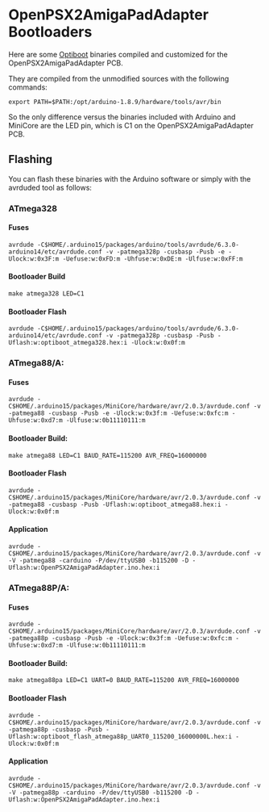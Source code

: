 # OpenPSX2AmigaPadAdapter Bootloaders

Here are some [Optiboot](https://github.com/Optiboot/optiboot) binaries compiled and customized for the OpenPSX2AmigaPadAdapter PCB.

They are compiled from the unmodified sources with the following commands:

```
export PATH=$PATH:/opt/arduino-1.8.9/hardware/tools/avr/bin
```

So the only difference versus the binaries included with Arduino and MiniCore are the LED pin, which is C1 on the OpenPSX2AmigaPadAdapter PCB.

## Flashing
You can flash these binaries with the Arduino software or simply with the avrduded tool as follows:

### ATmega328
#### Fuses
```
avrdude -C$HOME/.arduino15/packages/arduino/tools/avrdude/6.3.0-arduino14/etc/avrdude.conf -v -patmega328p -cusbasp -Pusb -e -Ulock:w:0x3F:m -Uefuse:w:0xFD:m -Uhfuse:w:0xDE:m -Ulfuse:w:0xFF:m
```

#### Bootloader Build
```
make atmega328 LED=C1
```

#### Bootloader Flash
```
avrdude -C$HOME/.arduino15/packages/arduino/tools/avrdude/6.3.0-arduino14/etc/avrdude.conf -v -patmega328p -cusbasp -Pusb -Uflash:w:optiboot_atmega328.hex:i -Ulock:w:0x0f:m
```

### ATmega88/A:
#### Fuses
```
avrdude -C$HOME/.arduino15/packages/MiniCore/hardware/avr/2.0.3/avrdude.conf -v -patmega88 -cusbasp -Pusb -e -Ulock:w:0x3f:m -Uefuse:w:0xfc:m -Uhfuse:w:0xd7:m -Ulfuse:w:0b11110111:m
```

#### Bootloader Build:
```
make atmega88 LED=C1 BAUD_RATE=115200 AVR_FREQ=16000000
```

#### Bootloader Flash
```
avrdude -C$HOME/.arduino15/packages/MiniCore/hardware/avr/2.0.3/avrdude.conf -v -patmega88 -cusbasp -Pusb -Uflash:w:optiboot_atmega88.hex:i -Ulock:w:0x0f:m
```

#### Application
```
avrdude -C$HOME/.arduino15/packages/MiniCore/hardware/avr/2.0.3/avrdude.conf -v -V -patmega88 -carduino -P/dev/ttyUSB0 -b115200 -D -Uflash:w:OpenPSX2AmigaPadAdapter.ino.hex:i 
```

### ATmega88P/A:
#### Fuses
```
avrdude -C$HOME/.arduino15/packages/MiniCore/hardware/avr/2.0.3/avrdude.conf -v -patmega88p -cusbasp -Pusb -e -Ulock:w:0x3f:m -Uefuse:w:0xfc:m -Uhfuse:w:0xd7:m -Ulfuse:w:0b11110111:m
```

#### Bootloader Build:
```
make atmega88pa LED=C1 UART=0 BAUD_RATE=115200 AVR_FREQ=16000000
```

#### Bootloader Flash
```
avrdude -C$HOME/.arduino15/packages/MiniCore/hardware/avr/2.0.3/avrdude.conf -v -patmega88p -cusbasp -Pusb -Uflash:w:optiboot_flash_atmega88p_UART0_115200_16000000L.hex:i -Ulock:w:0x0f:m
```

#### Application
```
avrdude -C$HOME/.arduino15/packages/MiniCore/hardware/avr/2.0.3/avrdude.conf -v -V -patmega88p -carduino -P/dev/ttyUSB0 -b115200 -D -Uflash:w:OpenPSX2AmigaPadAdapter.ino.hex:i 
```
